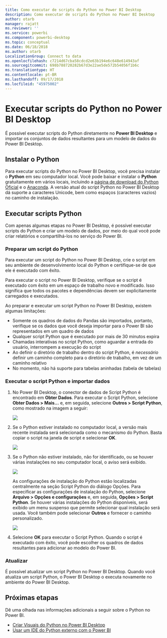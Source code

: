 ```yaml
---
title: Como executar de scripts do Python no Power BI Desktop
description: Como executar de scripts do Python no Power BI Desktop
author: otarb
manager: rajatt
ms.reviewer: ''
ms.service: powerbi
ms.component: powerbi-desktop
ms.topic: conceptual
ms.date: 06/18/2018
ms.author: otarb
LocalizationGroup: Connect to data
ms.openlocfilehash: c7214d67cba58cdcd2e63b194e6c648e614943af
ms.sourcegitcommit: 698b788720282b67d3e22ae5de572b54056f1b6c
ms.translationtype: HT
ms.contentlocale: pt-BR
ms.lasthandoff: 09/17/2018
ms.locfileid: "45975002"
---
```

# <a name="run-python-scripts-in-power-bi-desktop"></a>Executar scripts do Python no Power BI Desktop
É possível executar scripts do Python diretamente no **Power BI Desktop** e importar os conjuntos de dados resultantes para um modelo de dados do Power BI Desktop.

## <a name="install-python"></a>Instalar o Python
Para executar scripts do Python no Power BI Desktop, você precisa instalar o **Python** em seu computador local. Você pode baixar e instalar o **Python** gratuitamente em vários locais, incluindo a [página de download do Python Oficial](https://www.python.org/) e o [Anaconda](https://anaconda.org/anaconda/python/). A versão atual do script Python no Power BI Desktop dá suporte a caracteres Unicode, bem como espaços (caracteres vazios) no caminho de instalação.

## <a name="run-python-scripts"></a>Executar scripts Python
Com apenas algumas etapas no Power BI Desktop, é possível executar scripts do Python e criar um modelo de dados, por meio do qual você pode criar relatórios e compartilhá-los no serviço do Power BI.

### <a name="prepare-a-python-script"></a>Preparar um script do Python
Para executar um script do Python no Power BI Desktop, crie o script em seu ambiente de desenvolvimento local do Python e certifique-se de que ele é executado com êxito.

Para executar o script no Power BI Desktop, verifique se o script é executado com êxito em um espaço de trabalho novo e modificado. Isso significa que todos os pacotes e dependências devem ser explicitamente carregados e executados.

Ao preparar e executar um script Python no Power BI Desktop, existem algumas limitações:

* Somente os quadros de dados do Pandas são importados, portanto, verifique se os dados que você deseja importar para o Power BI são representados em um quadro de dados
* Qualquer script Python que é executado por mais de 30 minutos expira
* Chamadas interativas no script Python, como aguardar a entrada do usuário, interrompem a execução do script
* Ao definir o diretório de trabalho dentro do script Python, é *necessário* definir um caminho completo para o diretório de trabalho, em vez de um caminho relativo
* No momento, não há suporte para tabelas aninhadas (tabela de tabelas) 

### <a name="run-your-python-script-and-import-data"></a>Executar o script Python e importar dados
1. No Power BI Desktop, o conector de dados de Script Python é encontrado em **Obter Dados**. Para executar o Script Python, selecione **Obter Dados &gt; Mais...** e, em seguida, selecione **Outros &gt; Script Python**, como mostrado na imagem a seguir:
   
   ![](media/desktop-python-scripts/python-scripts-1.png)
2. Se o Python estiver instalado no computador local, a versão mais recente instalada será selecionada como o mecanismo do Python. Basta copiar o script na janela de script e selecionar **OK**.
   
   ![](media/desktop-python-scripts/python-scripts-2.png)
3. Se o Python não estiver instalado, não for identificado, ou se houver várias instalações no seu computador local, o aviso será exibido.
   
   ![](media/desktop-python-scripts/python-scripts-3.png)
   
   As configurações de instalação do Python estão localizadas centralmente na seção Script Python do diálogo Opções. Para especificar as configurações de instalação do Python, selecione **Arquivo > Opções e configurações** e, em seguida, **Opções > Script Python**. Se houver várias instalações do Python disponíveis, será exibido um menu suspenso que permite selecionar qual instalação será usada. Você também pode selecionar **Outros** e fornecer o caminho personalizado.
   
   ![](media/desktop-python-scripts/python-scripts-4.png)
4. Selecione **OK** para executar o Script Python. Quando o script é executado com êxito, você pode escolher os quadros de dados resultantes para adicionar ao modelo do Power BI.

### <a name="refresh"></a>Atualizar
É possível atualizar um script Python no Power BI Desktop. Quando você atualiza um script Python, o Power BI Desktop o executa novamente no ambiente do Power BI Desktop.

## <a name="next-steps"></a>Próximas etapas
Dê uma olhada nas informações adicionais a seguir sobre o Python no Power BI.

* [Criar Visuais do Python no Power BI Desktop](desktop-python-visuals.md)
* [Usar um IDE do Python externo com o Power BI](desktop-python-ide.md)
